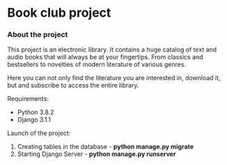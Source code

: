 # Book club project

### About the project
This project is an electronic library. It contains a huge catalog
of text and audio books that will always be at your fingertips.
From classics and bestsellers to novelties of modern literature
of various genres.

Here you can not only find the literature you are interested in,
download it, but and subscribe to access the entire library.

Requirements:
+ Python 3.8.2
+ Django 3.1.1

Launch of the project:

1) Creating tables in the database - **python manage.py migrate**
1) Starting Django Server - **python manage.py runserver**